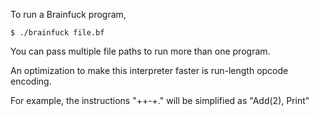 To run a Brainfuck program,

`$ ./brainfuck file.bf`

You can pass multiple file paths to run more than one program.

An optimization to make this interpreter faster is run-length opcode encoding.

For example, the instructions "++-+." will be simplified as "Add(2), Print"

